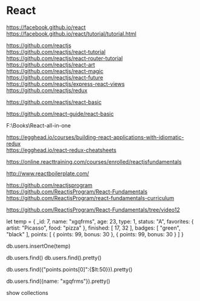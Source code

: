 # React  

https://facebook.github.io/react  
https://facebook.github.io/react/tutorial/tutorial.html  

https://github.com/reactjs  
https://github.com/reactjs/react-tutorial  
https://github.com/reactjs/react-router-tutorial  
https://github.com/reactjs/react-art  
https://github.com/reactjs/react-magic  
https://github.com/reactjs/react-future  
https://github.com/reactjs/express-react-views  
https://github.com/reactjs/redux  


https://github.com/reactjs/react-basic  

https://github.com/react-guide/react-basic  



F:\Books\React-all-in-one  


https://egghead.io/courses/building-react-applications-with-idiomatic-redux  
https://egghead.io/react-redux-cheatsheets  






https://online.reacttraining.com/courses/enrolled/reactjsfundamentals  

http://www.reactboilerplate.com/  

https://github.com/reactjsprogram  
https://github.com/ReactjsProgram/React-Fundamentals  
https://github.com/ReactjsProgram/react-fundamentals-curriculum  

https://github.com/ReactjsProgram/React-Fundamentals/tree/video12  






let temp = {
       _id: 7,
       name: "xgqfrms",
       age: 23,
       type: 1,
       status: "A",
       favorites: { artist: "Picasso", food: "pizza" },
       finished: [ 17, 32 ],
       badges: [ "green", "black" ],
       points: [
          { points: 99, bonus: 30 },
          { points: 99, bonus: 30 }
       ]
     }

db.users.insertOne(temp)


db.users.find()
db.users.find().pretty()


db.users.find({"points.points[0]":{$lt:50}}).pretty()


db.users.find({name: "xgqfrms"}).pretty()

show collections









